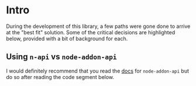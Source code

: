 # Intro

During the development of this library, a few paths were gone done to arrive at the "best fit" solution.  Some of the critical decisions are highlighted below, provided with a bit of background for each.

## Using `n-api` vs `node-addon-api`



 I would definitely recommend that you read the [docs]() for `node-addon-api` but do so after reading the code segment below.